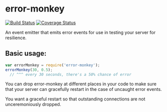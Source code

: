 error-monkey
============
[![Build
Status](https://secure.travis-ci.org/cainus/error-monkey.png?branch=master)](http://travis-ci.org/cainus/error-monkey)
[![Coverage Status](https://coveralls.io/repos/cainus/error-monkey/badge.png?branch=master)](https://coveralls.io/r/cainus/error-monkey)

An event emitter that emits error events for use in testing your server for resilience.

## Basic usage:

```javascript
var errorMonkey = require('error-monkey');
errorMonkey(30, 0.5);  
  // ^^^ every 30 seconds, there's a 50% chance of error

```

You can drop error-monkey at different places in your code to make sure
that your server can gracefully restart in the case of uncaught error events.

You want a graceful restart so that outstanding connections are not
unceremoniously dropped. 
